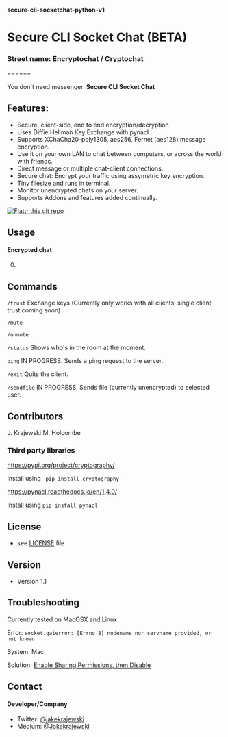 #### secure-cli-socketchat-python-v1
# Secure CLI Socket Chat (BETA)
### Street name: Encryptochat / Cryptochat
======

You don't need messenger. **Secure CLI Socket Chat** 

## Features:
* Secure, client-side, end to end encryption/decryption
* Uses Diffie Hellman Key Exchange with pynacl.
* Supports XChaCha20-poly1305, aes256, Fernet (aes128) message encryption.
* Use it on your own LAN to chat between computers, or across the world with friends.
* Direct message or multiple chat-client connections.
* Secure chat: Encrypt your traffic using assymetric key encryption.
* Tiny filesize and runs in terminal.
* Monitor unencrypted chats on your server.
* Supports Addons and features added continually.

[![Flattr this git repo](http://api.flattr.com/button/flattr-badge-large.png)](https://flattr.com/submit/auto?user_id=diamondhawk&url=https://github.com/sachio222/socketchat_v1)

## Usage

#### Encrypted chat
0.

## Commands

```/trust``` Exchange keys (Currently only works with all clients, single client trust coming soon)

```/mute```

```/unmute```

```/status``` Shows who's in the room at the moment. 

```ping``` IN PROGRESS. Sends a ping request to the server.

```/exit``` Quits the client. 

```/sendfile``` IN PROGRESS. Sends file (currently unencrypted) to selected user.

## Contributors
J. Krajewski
M. Holcombe


### Third party libraries
https://pypi.org/project/cryptography/

Install using ``` pip install cryptography```

https://pynacl.readthedocs.io/en/1.4.0/

Install using ```pip install pynacl```

## License 
* see [LICENSE](https://github.com/username/sw-name/blob/master/LICENSE.md) file

## Version 
* Version 1.1

## Troubleshooting
Currently tested on MacOSX and Linux. 

Error:
```socket.gaierror: [Errno 8] nodename nor servname provided, or not known```

System: Mac

Solution: [Enable Sharing Permissions, then Disable](https://stackoverflow.com/a/53382881/5369711)

## Contact
#### Developer/Company

* Twitter: [@jakekrajewski](https://twitter.com/jakekrajewski "@jakekrajewski")
* Medium: [@Jakekrajewski](https://medium.com/@Jakekrajewski)

